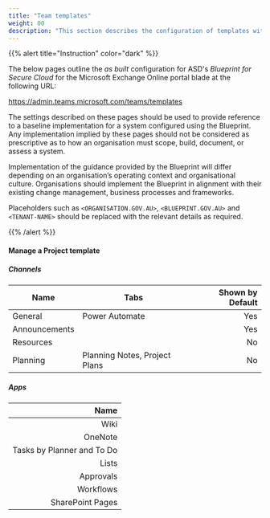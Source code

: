 ```yaml
---
title: "Team templates"
weight: 00
description: "This section describes the configuration of templates within Microsoft Teams associated with systems built according to guidance in ASD's Blueprint for Secure Cloud."
---
```


{{% alert title="Instruction" color="dark" %}}
 
The below pages outline the *as built* configuration for ASD's *Blueprint for Secure Cloud* for the Microsoft Exchange Online portal blade at the following URL: 
 
https://admin.teams.microsoft.com/teams/templates

The settings described on these pages should be used to provide reference to a baseline implementation for a system configured using the Blueprint. Any implementation implied by these pages should not be considered as prescriptive as to how an organisation must scope, build, document, or assess a system.

Implementation of the guidance provided by the Blueprint will differ depending on an organisation’s operating context and organisational culture. Organisations should implement the Blueprint in alignment with their existing change management, business processes and frameworks.

Placeholders such as `<ORGANISATION.GOV.AU>`, `<BLUEPRINT.GOV.AU>` and `<TENANT-NAME>` should be replaced with the relevant details as required.
 
{{% /alert %}}

#### Manage a Project template

##### Channels

| Name          | Tabs                          | Shown by Default |
| ------------- | ----------------------------- | ----------------:|
| General       | Power Automate                | Yes              |
| Announcements |                               | Yes              |
| Resources     |                               | No               |
| Planning      | Planning Notes, Project Plans | No               |

##### Apps

| Name                       |
| --------------------------:|
| Wiki                       |
| OneNote                    |
| Tasks by Planner and To Do |
| Lists                      |
| Approvals                  |
| Workflows                  |
| SharePoint Pages           |

